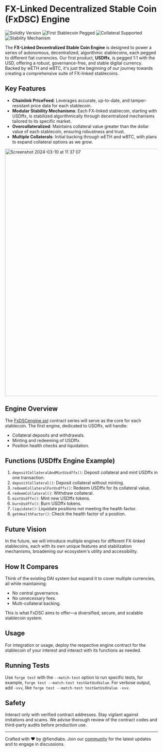 # FX-Linked Decentralized Stable Coin (FxDSC) Engine

![Solidity Version](https://img.shields.io/badge/Solidity-0.8.18-blue?logo=solidity)
![First Stablecoin Pegged](https://img.shields.io/badge/Pegged-USDffx%20%241.00-green)
![Collateral Supported](https://img.shields.io/badge/Collateral-wETH%20|%20wBTC-orange)
![Stability Mechanism](https://img.shields.io/badge/Stability-Multiple--Algo--Decentralized-purple)

The **FX-Linked Decentralized Stable Coin Engine** is designed to power a series of autonomous, decentralized, algorithmic stablecoins, each pegged to different fiat currencies. Our first product, **USDffx**, is pegged 1:1 with the USD, offering a robust, governance-free, and stable digital currency. Backed by wETH and wBTC, it's just the beginning of our journey towards creating a comprehensive suite of FX-linked stablecoins.

## Key Features
- **Chainlink PriceFeed**: Leverages accurate, up-to-date, and tamper-resistant price data for each stablecoin.
- **Modular Stability Mechanisms**: Each FX-linked stablecoin, starting with USDffx, is stabilized algorithmically through decentralized mechanisms tailored to its specific market.
- **Overcollateralized**: Maintains collateral value greater than the dollar value of each stablecoin, ensuring robustness and trust.
- **Multiple Collaterals**: Initial backing through wETH and wBTC, with plans to expand collateral options as we grow.

<img width="812" alt="Screenshot 2024-03-10 at 11 37 07" src="https://github.com/fiendlabs/fiendfx-smart-contracts/assets/162796742/a4c10205-3a42-4153-8a47-99a4b3355c69">

## Engine Overview
The [FxDSCengine.sol](./contracts/FxDSCengine.sol) contract series will serve as the core for each stablecoin. The first engine, dedicated to USDffx, will handle:
- Collateral deposits and withdrawals.
- Minting and redeeming of USDffx.
- Position health checks and liquidation.

## Functions (USDffx Engine Example)

1. `depositCollateralAndMintUsdffx()`: Deposit collateral and mint USDffx in one transaction.
2. `depositCollateral()`: Deposit collateral without minting.
3. `redeemCollateralForUsdffx()`: Redeem USDffx for its collateral value.
4. `redeemCollateral()`: Withdraw collateral.
5. `mintUsdffx()`: Mint new USDffx tokens.
6. `burnUsdffx()`: Burn USDffx tokens.
7. `liquidate()`: Liquidate positions not meeting the health factor.
8. `getHealthFactor()`: Check the health factor of a position.

## Future Vision

In the future, we will introduce multiple engines for different FX-linked stablecoins, each with its own unique features and stabilization mechanisms, broadening our ecosystem's utility and accessibility.

## How It Compares

Think of the existing DAI system but expand it to cover multiple currencies, all while maintaining:
- No central governance.
- No unnecessary fees.
- Multi-collateral backing.

This is what FxDSC aims to offer—a diversified, secure, and scalable stablecoin system.

## Usage

For integration or usage, deploy the respective engine contract for the stablecoin of your interest and interact with its functions as needed.

## Running Tests

Use `forge test` with the `--match-test` option to run specific tests, for example, `forge test --match-test testGetUsdValue`. For verbose output, add `-vvv`, like `forge test --match-test testGetUsdValue -vvv`.

## Safety

Interact only with verified contract addresses. Stay vigilant against imitations and scams. We advise thorough review of the contract codes and third-party audits before production use.

---

Crafted with ❤️ by @fiendlabs. Join our [community](#) for the latest updates and to engage in discussions.
